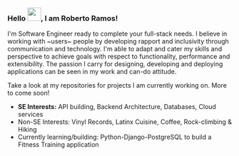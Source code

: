 ### Hello <img src="https://raw.githubusercontent.com/MartinHeinz/MartinHeinz/master/wave.gif" width="30px">, I am Roberto Ramos!

<p>I'm Software Engineer ready to complete your full-stack needs. I believe in working with ~users~ people by developing rapport and inclusivity through communication and technology. I'm able to adapt and cater my skills and perspective to achieve goals with respect to functionality, performance and extensibility. The passion I carry for designing, developing and deploying applications can be seen in my work and can-do attitude.

Take a look at my repositories for projects I am currently working on. More to come soon!

* <strong>SE Interests:</strong> API building, Backend Architecture, Databases, Cloud services
* Non-SE Interests: Vinyl Records, Latinx Cuisine, Coffee, Rock-climbing & Hiking
* Currently learning/building: Python-Django-PostgreSQL to build a Fitness Training application
<p>
